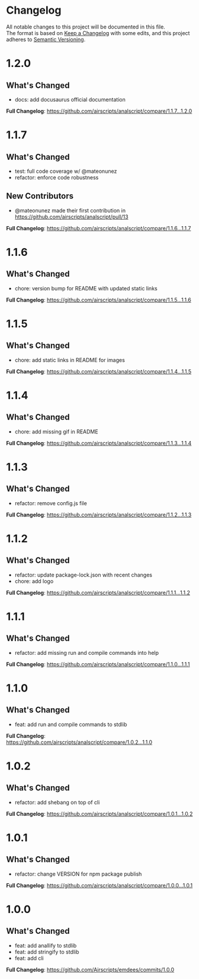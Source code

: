 # Changelog
All notable changes to this project will be documented in this file.  
The format is based on [Keep a Changelog](https://keepachangelog.com/en/1.0.0/) with some edits,
and this project adheres to [Semantic Versioning](https://semver.org/spec/v2.0.0.html).  

# 1.2.0

## What's Changed
* docs: add docusaurus official documentation

**Full Changelog**: https://github.com/airscripts/analscript/compare/1.1.7...1.2.0

# 1.1.7

## What's Changed
* test: full code coverage w/ @mateonunez
* refactor: enforce code robustness

## New Contributors
* @mateonunez made their first contribution in https://github.com/airscripts/analscript/pull/13

**Full Changelog**: https://github.com/airscripts/analscript/compare/1.1.6...1.1.7

# 1.1.6

## What's Changed
* chore: version bump for README with updated static links

**Full Changelog**: https://github.com/airscripts/analscript/compare/1.1.5...1.1.6

# 1.1.5

## What's Changed
* chore: add static links in README for images

**Full Changelog**: https://github.com/airscripts/analscript/compare/1.1.4...1.1.5

# 1.1.4

## What's Changed
* chore: add missing gif in README

**Full Changelog**: https://github.com/airscripts/analscript/compare/1.1.3...1.1.4

# 1.1.3

## What's Changed
* refactor: remove config.js file

**Full Changelog**: https://github.com/airscripts/analscript/compare/1.1.2...1.1.3

# 1.1.2

## What's Changed
* refactor: update package-lock.json with recent changes
* chore: add logo

**Full Changelog**: https://github.com/airscripts/analscript/compare/1.1.1...1.1.2

# 1.1.1

## What's Changed
* refactor: add missing run and compile commands into help

**Full Changelog**: https://github.com/airscripts/analscript/compare/1.1.0...1.1.1

# 1.1.0

## What's Changed
* feat: add run and compile commands to stdlib

**Full Changelog**: https://github.com/airscripts/analscript/compare/1.0.2...1.1.0

# 1.0.2

## What's Changed
* refactor: add shebang on top of cli

**Full Changelog**: https://github.com/airscripts/analscript/compare/1.0.1...1.0.2

# 1.0.1

## What's Changed
* refactor: change VERSION for npm package publish

**Full Changelog**: https://github.com/airscripts/analscript/compare/1.0.0...1.0.1

# 1.0.0

## What's Changed
* feat: add anallify to stdlib
* feat: add stringify to stdlib
* feat: add cli

**Full Changelog**: https://github.com/Airscripts/emdees/commits/1.0.0